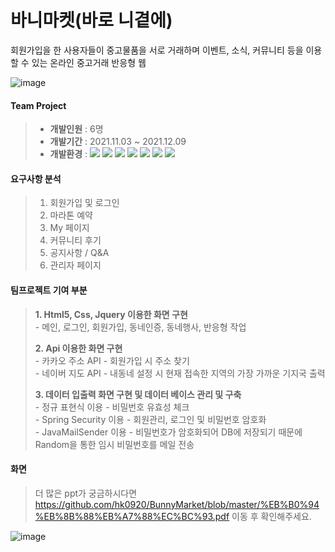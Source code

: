 # 바니마켓(바로 니곁에)
회원가입을 한 사용자들이 중고물품을 서로 거래하며 이벤트, 소식, 커뮤니티 등을 이용할 수 있는 온라인 중고거래 반응형 웹

![image](https://user-images.githubusercontent.com/75876034/153952005-06720dfd-eaa8-40a2-85f8-1bc5feb0a22e.png)

#### Team Project 
> * **개발인원** : 6명  
> * **개발기간** : 2021.11.03 ~ 2021.12.09  
> * **개발환경** : 
    <span><img src="https://img.shields.io/badge/HTML-e34f26?style=flat&logo=html5&logoColor=white"/></span>
    <span><img src="https://img.shields.io/badge/CSS-1572b6?style=flat&logo=css3&logoColor=white"/></span>
    <span><img src="https://img.shields.io/badge/jQuery-0769ad?style=flat&logo=jquery&logoColor=white"/></span>
    <span><img src="https://img.shields.io/badge/JavaScript-dbab09?style=flat&logo=javascript&logoColor=white"/></span>
    <span><img src="https://img.shields.io/badge/AWS-232f3e?style=flat&logo=amazon-aws&logoColor=white"/></span>
    <span><img src="https://img.shields.io/badge/Git-f05032?style=flat&logo=git&logoColor=white"/></span>
    <span><img src="https://img.shields.io/badge/GitHub-181717?style=flat&logo=github&logoColor=white"/></span>

#### 요구사항 분석 
>   1. 회원가입 및 로그인
>   2. 마라톤 예약
>   3. My 페이지
>   4. 커뮤니티 후기
>   5. 공지사항 / Q&A
>   6. 관리자 페이지

#### 팀프로젝트 기여 부분
>   **1. Html5, Css, Jquery 이용한 화면 구현**   
>     - 메인, 로그인, 회원가입, 동네인증, 동네행사, 반응형 작업
>
>   **2. Api 이용한 화면 구현**    
>     - 카카오 주소 API - 회원가입 시 주소 찾기   
>     - 네이버 지도 API - 내동네 설정 시 현재 접속한 지역의 가장 가까운 기지국 출력
>     
>   **3. 데이터 입출력 화면 구현 및 데이터 베이스 관리 및 구축**  
>     - 정규 표현식 이용 - 비밀번호 유효성 체크   
>     - Spring Security 이용 - 회원관리, 로그인 및 비밀번호 암호화   
>     - JavaMailSender 이용 - 비밀번호가 암호화되어 DB에 저장되기 때문에 Random을 통한 임시 비밀번호를 메일 전송

#### 화면
> 더 많은 ppt가 궁금하시다면 https://github.com/hk0920/BunnyMarket/blob/master/%EB%B0%94%EB%8B%88%EB%A7%88%EC%BC%93.pdf 이동 후 확인해주세요.
> 
![image](https://user-images.githubusercontent.com/75876034/153952083-bef5f894-5e0f-4a43-90e6-ca7c9b953ccb.png)


